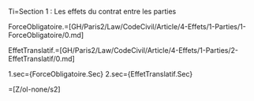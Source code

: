 Ti=Section 1 : Les effets du contrat entre les parties

ForceObligatoire.=[GH/Paris2/Law/CodeCivil/Article/4-Effets/1-Parties/1-ForceObligatoire/0.md]

EffetTranslatif.=[GH/Paris2/Law/CodeCivil/Article/4-Effets/1-Parties/2-EffetTranslatif/0.md]

1.sec={ForceObligatoire.Sec}
2.sec={EffetTranslatif.Sec}

=[Z/ol-none/s2]